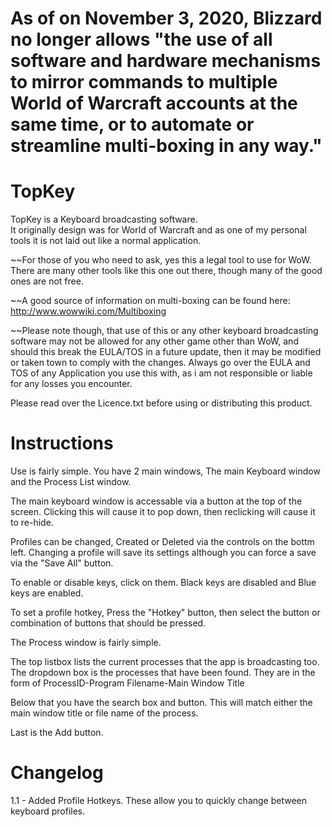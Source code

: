# As of  on November 3, 2020, Blizzard no longer allows "the use of all software and hardware mechanisms to mirror commands to multiple World of Warcraft accounts at the same time, or to automate or streamline multi-boxing in any way." 

# TopKey
TopKey is a Keyboard broadcasting software.     
It originally design was for World of Warcraft and as one of my personal tools it is not laid out like a normal application.     

~~For those of you who need to ask, yes this a legal tool to use for WoW. There are many other tools like this one out there, though many of the good ones are not free.

~~A good source of information on multi-boxing can be found here: http://www.wowwiki.com/Multiboxing

~~Please note though, that use of this or any other keyboard broadcasting software may not be allowed for any other game other than WoW, and should this break the EULA/TOS in a future update, then it may be modified or taken town to comply with the changes. Always go over the EULA and TOS of any Application you use this with, as i am not responsible or liable for any losses you encounter.

Please read over the Licence.txt before using or distributing this product.     

# Instructions

Use is fairly simple. You have 2 main windows, The main Keyboard window and the Process List window.

The main keyboard window is accessable via a button at the top of the screen. Clicking this will cause it to pop down, then reclicking will cause it to re-hide.

Profiles can be changed, Created or Deleted via the controls on the bottm left.
Changing a profile will save its settings although you can force a save via the "Save All" button.

To enable or disable keys, click on them. Black keys are disabled and Blue keys are enabled.

To set a profile hotkey, Press the "Hotkey" button, then select the button or combination of buttons that should be pressed.

The Process window is fairly simple. 

The top listbox lists the current processes that the app is broadcasting too.
The dropdown box is the processes that have been found. They are in the form of
ProcessID-Program Filename-Main Window Title

Below that you have the search box and button. This will match either the main window title or file name of the process.

Last is the Add button.

# Changelog
1.1 - Added Profile Hotkeys. These allow you to quickly change between keyboard profiles.
